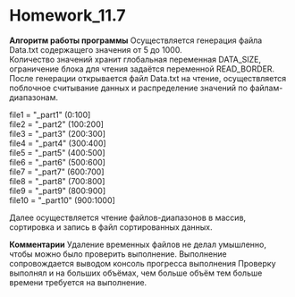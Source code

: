 # Homework_11.7

**Алгоритм работы программы**
Осуществляется генерация файла Data.txt содержащего значения от 5 до 1000.\
Количество значений хранит глобальная переменная DATA_SIZE, ограничение блока для чтения задаётся переменной READ_BORDER.\
После генерации открывается файл Data.txt на чтение, осуществляется поблочное считывание данных и распределение значений по файлам-диапазонам.

file1 = "_part1" (0:100]\
file2 = "_part2" (100:200]\
file3 = "_part3" (200:300]\
file4 = "_part4" (300:400]\
file5 = "_part5" (400:500]\
file6 = "_part6" (500:600]\
file7 = "_part7" (600:700]\
file8 = "_part8" (700:800]\
file9 = "_part9" (800:900]\
file10 = "_part10" (900:1000]

Далее осуществляется чтение файлов-диапазонов в массив, сортировка и запись в файл сортированных данных.

**Комментарии**
Удаление временных файлов не делал умышленно, чтобы можно было проверить выполнение.
Выполнение сопровождается выводом консоль прогресса выполнения
Проверку выполнял и на больших объёмах, чем больше объём тем больше времени требуется на выполнение.
